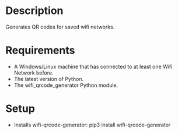 # Description
Generates QR codes for saved wifi networks.

# Requirements
- A Windows/Linux machine that has connected to at least one Wifi Network before.
- The latest version of Python.
- The wifi_qrcode_generator Python module.

# Setup
- Installs wifi-qrcode-generator: pip3 install wifi-qrcode-generator
